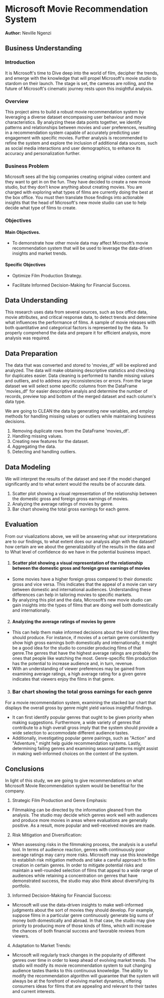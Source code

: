 # Microsoft Movie Recommendation System

**Author:** Neville Ngenzi

## Business Understanding

### Introduction

It is Microsoft's time to Dive deep into the world of film, decipher the trends, and emerge with the knowledge that will propel Microsoft's movie studio to stardom on their launch. The stage is set, the cameras are rolling, and the future of Microsoft's cinematic journey rests upon this insightful analysis.

### Overview

This project aims to build a robust movie recommendation system by leveraging a diverse dataset encompassing user behaviour and movie characteristics. By analyzing these data points together, we identify patterns and relationships between movies and user preferences, resulting in a recommendation system capable of accurately predicting user engagement with specific movies. Further analysis is recommended to refine the system and explore the inclusion of additional data sources, such as social media interactions and user demographics, to enhance its accuracy and personalization further.

### Business Problem

Microsoft sees all the big companies creating original video content and they want to get in on the fun. They have decided to create a new movie studio, but they don’t know anything about creating movies. You are charged with exploring what types of films are currently doing the best at the box office. You must then translate those findings into actionable insights that the head of Microsoft's new movie studio can use to help decide what type of films to create.

### Objectives

#### Main Objectives.

* To demonstrate how other movie data may affect Microsoft’s movie recommendation system that will be used to leverage the data-driven insights and market trends.

#### Specific Objectives

* Optimize Film Production Strategy.

* Facilitate Informed Decision-Making for Financial Success.

## Data Understanding

This research uses data from several sources, such as box office data, movie attributes, and critical response data, to detect trends and determine what influences the performance of films. A sample of movie releases with both quantitative and categorical factors is represented by the data. To properly comprehend the data and prepare it for efficient analysis, more analysis was required.

## Data Preparation

The data that was converted and stored to  'movies_df' will be explored and analyzed. The data will make obtaining descriptive statistics and checking for duplicates easier. Data cleaning is performed to handle missing values and outliers, and to address any inconsistencies or errors. From the large dataset we will select some specific columns from the DataFrame 'movies_df' for easier descriptive analyis and determine the number of records, preview top and bottom of the merged dataset and each column's data type.

We are going to CLEAN the data by generating new variables, and employ methods for handling missing values or outliers while maintaining business decisions.

1. Removing duplicate rows from the DataFrame 'movies_df'.
2. Handling missing values.
3. Creating new features for the dataset.
4. Aggregating the data.
5. Detecting and handling outliers.

## Data Modeling

We will interpret the results of the dataset and see if the model changed significantly and to what extent would the results be of accurate data. 

1. Scatter plot showing a visual representation of the relationship between the domestic gross and foreign gross earnings of movies.
2. Analyzing the average ratings of movies by genre.
3. Bar chart showing the total gross earnings for each genre.

## Evaluation

From our viualizations above, we will be answering what our interpretations are to our findings, to what extent does our analysis align with the dataset? how certain are we about the generalizability of the results in the data and to What level of confidence do we have in the potential business impact.

1. #### Scatter plot showing a visual representation of the relationship between the domestic gross and foreign gross earnings of movies
* Some movies have a higher foreign gross compared to their domestic gross and vice versa. This indicates that the appeal of a movie can vary between domestic and international audiences. Understanding these differences can help in tailoring movies to specific markets.
* By analyzing this plot and the data, Microsoft’s new movie studio can gain insights into the types of films that are doing well both domestically and internationally.

2. #### Analyzing the average ratings of movies by genre
* This can help them make informed decisions about the kind of films they should produce. For instance, if movies of a certain genre consistently show high gross earnings both domestically and internationally, it might be a good idea for the studio to consider producing films of that genre.The genres that have the highest average ratings are probably the ones that people like watching the most. Genre-specific film production has the potential to increase audience and, in turn, revenue.
* With an understanding of viewer preferences may be gained from examining average ratings, a high average rating for a given genre indicates that viewers enjoy the films in that genre.

3. ### Bar chart showing the total gross earnings for each genre
For a movie recommendation system, examining the stacked bar chart that displays the overall gross by genre might yield various insightful findings. 
* It can first identify popular genres that ought to be given priority when making suggestions. Furthermore, a wide variety of genres that contribute to a high overall gross imply that the system should provide a wide selection to accommodate different audience tastes.
* Additionally, investigating popular genre pairings, such as "Action" and "Adventure," might help guide recommendation systems. Lastly, determining failing genres and examining seasonal patterns might assist in making well-informed choices on the content of the system.

## Conclusions

In light of this study, we are going to give recommendations on what Microsoft Movie Recommendation system would be benefitial for the company.
1. Strategic Film Production and Genre Emphasis:
* Filmmaking can be directed by the information gleaned from the analysis. The studio may decide which genres work well with audiences and produce more movies in areas where evaluations are generally positive. As a result, more popular and well-received movies are made.
2. Risk Mitigation and Diversification: 
* When assessing risks in the filmmaking process, the analysis is a useful tool. In terms of audience reaction, genres with continuously poor average ratings may carry more risks. Microsoft may use this knowledge to establish risk mitigation methods and take a careful approach to film creation in certain genres. In order to mitigate potential risks and maintain a well-rounded selection of films that appeal to a wide range of audiences while retaining a concentration on genres that have demonstrated success, the studio may also think about diversifying its portfolio.
3. Informed Decision-Making for Financial Success: 
* Microsoft will use the data-driven insights to make well-informed judgments about the sort of movies they should develop. For example, suppose films in a particular genre continuously generate big sums of money both domestically and abroad. In that case, the studio may give priority to producing more of those kinds of films, which will increase the chances of both financial success and favorable reviews from viewers.
4. Adaptation to Market Trends: 
* Microsoft will regularly track changes in the popularity of different genres over time in order to keep ahead of evolving market trends. The studio will modify its movie recommendation system to suit changing audience tastes thanks to this continuous knowledge. The ability to modify the recommendation algorithm will guarantee that the system will always be at the forefront of evolving market dynamics, offering consumers ideas for films that are appealing and relevant to their tastes and current interests.
